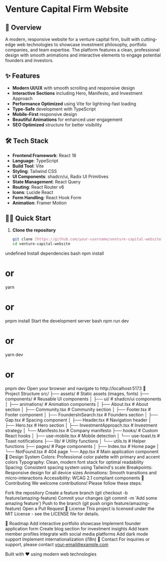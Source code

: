 # Venture Capital Firm Website



## 🚀 Overview

A modern, responsive website for a venture capital firm, built with cutting-edge web technologies to showcase investment philosophy, portfolio companies, and team expertise. The platform features a clean, professional design with smooth animations and interactive elements to engage potential founders and investors.

## ✨ Features

- **Modern UI/UX** with smooth scrolling and responsive design
- **Interactive Sections** including Hero, Manifesto, and Investment Approach
- **Performance Optimized** using Vite for lightning-fast loading
- **Type-Safe** development with TypeScript
- **Mobile-First** responsive design
- **Beautiful Animations** for enhanced user engagement
- **SEO Optimized** structure for better visibility

## 🛠️ Tech Stack

- **Frontend Framework**: React 18
- **Language**: TypeScript
- **Build Tool**: Vite
- **Styling**: Tailwind CSS
- **UI Components**: shadcn/ui, Radix UI Primitives
- **State Management**: React Query
- **Routing**: React Router v6
- **Icons**: Lucide React
- **Form Handling**: React Hook Form
- **Animation**: Framer Motion

## 🏃‍♂️ Quick Start

1. **Clone the repository**
   ```bash
   git clone [https://github.com/your-username/venture-capital-website.git](https://github.com/your-username/venture-capital-website.git)
   cd venture-capital-website
undefined
Install dependencies
bash
npm install
# or
yarn
# or
pnpm install
Start the development server
bash
npm run dev
# or
yarn dev
# or
pnpm dev
Open your browser and navigate to http://localhost:5173
📁 Project Structure
src/
├── assets/          # Static assets (images, fonts)
├── components/      # Reusable UI components
│   ├── ui/         # shadcn/ui components
│   ├── animations/ # Animation components
│   ├── About.tsx   # About section
│   ├── Community.tsx # Community section
│   ├── Footer.tsx  # Footer component
│   ├── FoundersInSearch.tsx # Founders section
│   ├── Gap.tsx     # Spacing component
│   ├── Header.tsx  # Navigation header
│   ├── Hero.tsx    # Hero section
│   ├── InvestmentApproach.tsx # Investment strategy
│   └── Manifesto.tsx # Company manifesto
├── hooks/          # Custom React hooks
│   ├── use-mobile.tsx # Mobile detection
│   └── use-toast.ts  # Toast notifications
├── lib/            # Utility functions
│   └── utils.ts    # Helper functions
├── pages/          # Page components
│   ├── Index.tsx   # Home page
│   └── NotFound.tsx # 404 page
└── App.tsx         # Main application component
🎨 Design System
Colors: Professional color palette with primary and accent colors
Typography: Clean, modern font stack for optimal readability
Spacing: Consistent spacing system using Tailwind's scale
Breakpoints: Responsive design for all device sizes
Animations: Smooth transitions and micro-interactions
Accessibility: WCAG 2.1 compliant components
🤝 Contributing
We welcome contributions! Please follow these steps:

Fork the repository
Create a feature branch (git checkout -b feature/amazing-feature)
Commit your changes (git commit -m 'Add some amazing feature')
Push to the branch (git push origin feature/amazing-feature)
Open a Pull Request
📄 License
This project is licensed under the MIT License - see the LICENSE file for details.

🔮 Roadmap
 Add interactive portfolio showcase
 Implement founder application form
 Create blog section for investment insights
 Add team member profiles
 Integrate with social media platforms
 Add dark mode support
 Implement internationalization (i18n)
📱 Contact
For inquiries or support, please contact your-email@example.com

Built with ❤️ using modern web technologies
